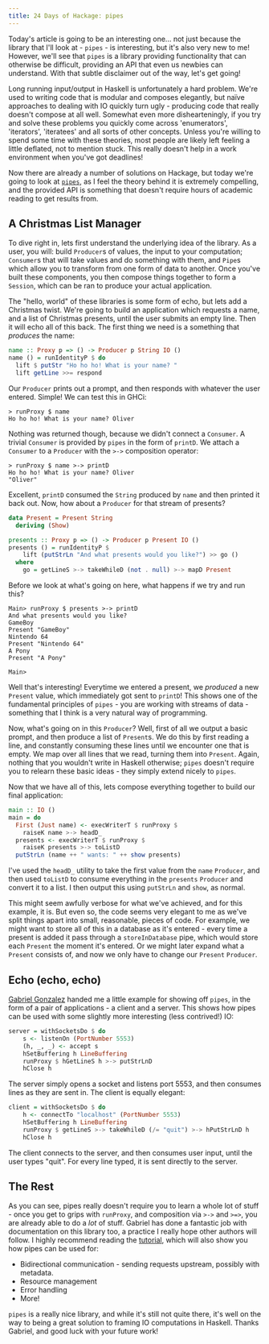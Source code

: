 ```yaml
---
title: 24 Days of Hackage: pipes
---
```


Today's article is going to be an interesting one... not just because the
library that I'll look at - `pipes` - is interesting, but it's also very new to
me!  However, we'll see that `pipes` is a library providing functionality that
can otherwise be difficult, providing an API that even us newbies can
understand. With that subtle disclaimer out of the way, let's get going!

Long running input/output in Haskell is unfortunately a hard problem. We're used
to writing code that is modular and composes elegantly, but naïve approaches to
dealing with IO quickly turn ugly - producing code that really doesn't compose
at all well. Somewhat even more dishearteningly, if you try and solve these
problems you quickly come across 'enumerators', 'iterators', 'iteratees' and all
sorts of other concepts. Unless you're willing to spend some time with these
theories, most people are likely left feeling a little deflated, not to mention
stuck. This really doesn't help in a work environment when you've got deadlines!

Now there are already a number of solutions on Hackage, but today we're going to
look at [`pipes`](http://hackage.haskell.org/package/pipes), as I feel the
theory behind it is extremely compelling, and the provided API is something that
doesn't require hours of academic reading to get results from.

## A Christmas List Manager

To dive right in, lets first understand the underlying idea of the library. As a
user, you will: build `Producer`s of values, the input to your computation;
`Consumer`s that will take values and do something with them, and `Pipe`s which
allow you to transform from one form of data to another. Once you've built these
components, you then compose things together to form a `Session`, which can be
ran to produce your actual application.

The "hello, world" of these libraries is some form of echo, but lets add a
Christmas twist. We're going to build an application which requests a name, and
a list of Christmas presents, until the user submits an empty line. Then it will
echo all of this back. The first thing we need is a something that *produces*
the name:

```haskell
name :: Proxy p => () -> Producer p String IO ()
name () = runIdentityP $ do
  lift $ putStr "Ho ho ho! What is your name? "
  lift getLine >>= respond
```

Our `Producer` prints out a prompt, and then responds with whatever the user
entered. Simple! We can test this in GHCi:

```
> runProxy $ name
Ho ho ho! What is your name? Oliver
```

Nothing was returned though, because we didn't connect a `Consumer`. A trivial
`Consumer` is provided by `pipes` in the form of `printD`. We attach a
`Consumer` to a `Producer` with the `>->` composition operator:

```
> runProxy $ name >-> printD
Ho ho ho! What is your name? Oliver
"Oliver"
```

Excellent, `printD` consumed the `String` produced by `name` and then printed it
back out. Now, how about a `Producer` for that stream of presents?

```haskell
data Present = Present String
  deriving (Show)

presents :: Proxy p => () -> Producer p Present IO ()
presents () = runIdentityP $
    lift (putStrLn "And what presents would you like?") >> go ()
  where
    go = getLineS >-> takeWhileD (not . null) >-> mapD Present
```

Before we look at what's going on here, what happens if we try and run this?

```
Main> runProxy $ presents >-> printD
And what presents would you like?
GameBoy
Present "GameBoy"
Nintendo 64
Present "Nintendo 64"
A Pony
Present "A Pony"

Main>
```

Well that's interesting! Everytime we entered a present, we *produced* a new
`Present` value, which immediately got sent to `printD`! This shows one of the
fundamental principles of `pipes` - you are working with streams of data -
something that I think is a very natural way of programming.

Now, what's going on in this `Producer`? Well, first of all we output a basic
prompt, and then produce a list of `Present`s. We do this by first reading a
line, and constantly consuming these lines until we encounter one that is
empty. We map over all lines that we read, turning them into `Present`. Again,
nothing that you wouldn't write in Haskell otherwise; `pipes` doesn't require
you to relearn these basic ideas - they simply extend nicely to `pipes`.

Now that we have all of this, lets compose everything together to build our
final application:

```haskell
main :: IO ()
main = do
  First (Just name) <- execWriterT $ runProxy $
    raiseK name >-> headD_
  presents <- execWriterT $ runProxy $
    raiseK presents >-> toListD
  putStrLn (name ++ " wants: " ++ show presents)
```

I've used the `headD_` utility to take the first value from the `name`
`Producer`, and then used `toListD` to consume everything in the `presents`
`Producer` and convert it to a list. I then output this using `putStrLn` and
`show`, as normal.

This might seem awfully verbose for what we've achieved, and for this example,
it is. But even so, the code seems very elegant to me as we've split things
apart into small, reasonable, pieces of code. For example, we might want to
store all of this in a database as it's entered - every time a present is added
it pass through a `storeInDatabase` pipe, which would store each `Present` the
moment it's entered. Or we might later expand what a `Present` consists of, and
now we only have to change our `Present` `Producer`.

## Echo (echo, echo)

[Gabriel Gonzalez](http://haskellforall.com) handed me a little example for
showing off `pipes`, in the form of a pair of applications - a client and a
server. This shows how pipes can be used with some slightly more interesting
(less contrived!) IO:

```haskell
server = withSocketsDo $ do
    s <- listenOn (PortNumber 5553)
    (h, _, _) <- accept s
    hSetBuffering h LineBuffering
    runProxy $ hGetLineS h >-> putStrLnD
    hClose h
```

The server simply opens a socket and listens port 5553, and then consumes lines
as they are sent in. The client is equally elegant:

```haskell
client = withSocketsDo $ do
    h <- connectTo "localhost" (PortNumber 5553)
    hSetBuffering h LineBuffering
    runProxy $ getLineS >-> takeWhileD (/= "quit") >-> hPutStrLnD h
    hClose h
```

The client connects to the server, and then consumes user input, until the user
types "quit". For every line typed, it is sent directly to the server.

## The Rest

As you can see, pipes really doesn't require you to learn a whole lot of stuff -
once you get to grips with `runProxy`, and composition via `>->` and `>=>`, you
are already able to do a *lot* of stuff. Gabriel has done a fantastic job with
documentation on this library too, a practice I really hope other authors will
follow. I highly recommend reading the
[tutorial](http://hackage.haskell.org/packages/archive/pipes/3.0.0/doc/html/Control-Proxy-Tutorial.html),
which will also show you how pipes can be used for:

- Bidirectional communication - sending requests upstream, possibly with
  metadata.
- Resource management
- Error handling
- More!

`pipes` is a really nice library, and while it's still not quite there, it's
well on the way to being a great solution to framing IO computations in
Haskell. Thanks Gabriel, and good luck with your future work!
